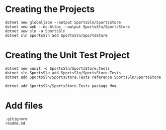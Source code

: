 # Creating the Projects
```
dotnet new globaljson --output SportsSln/SportsStore
dotnet new web --no-https --output SportsSln/SportsStore 
dotnet new sln -o SportsSln
dotnet sln SportsSln add SportsSln/SportsStore
```
# Creating the Unit Test Project
```
dotnet new xunit -o SportsSln/SportsStore.Tests
dotnet sln SportsSln add SportsSln/SportsStore.Tests
dotnet add SportsSln/SportsStore.Tests reference SportsSln/SportsStore

dotnet add SportsSln/SportsStore.Tests package Moq
```
# Add files
```
.gitignore
readme.md
```